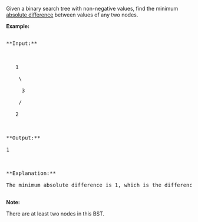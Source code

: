 
Given a binary search tree with non-negative values, find the minimum [absolute difference](https://en.wikipedia.org/wiki/Absolute_difference) between values of any two nodes.


**Example:**
<pre>
**Input:**

   1
    \
     3
    /
   2

**Output:**
1

**Explanation:**
The minimum absolute difference is 1, which is the difference between 2 and 1 (or between 2 and 3).
</pre>


**Note:**
There are at least two nodes in this BST.

